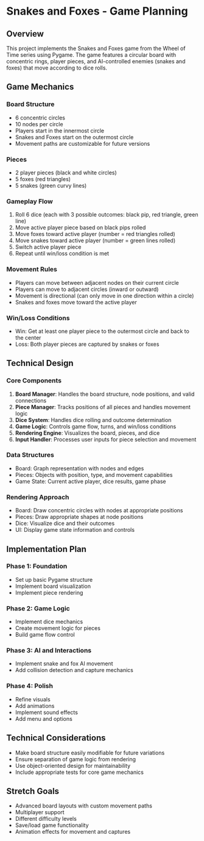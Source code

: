 # Snakes and Foxes - Game Planning

## Overview
This project implements the Snakes and Foxes game from the Wheel of Time series using Pygame. The game features a circular board with concentric rings, player pieces, and AI-controlled enemies (snakes and foxes) that move according to dice rolls.

## Game Mechanics

### Board Structure
- 6 concentric circles
- 10 nodes per circle
- Players start in the innermost circle
- Snakes and Foxes start on the outermost circle
- Movement paths are customizable for future versions

### Pieces
- 2 player pieces (black and white circles)
- 5 foxes (red triangles)
- 5 snakes (green curvy lines)

### Gameplay Flow
1. Roll 6 dice (each with 3 possible outcomes: black pip, red triangle, green line)
2. Move active player piece based on black pips rolled
3. Move foxes toward active player (number = red triangles rolled)
4. Move snakes toward active player (number = green lines rolled)
5. Switch active player piece
6. Repeat until win/loss condition is met

### Movement Rules
- Players can move between adjacent nodes on their current circle
- Players can move to adjacent circles (inward or outward)
- Movement is directional (can only move in one direction within a circle)
- Snakes and foxes move toward the active player

### Win/Loss Conditions
- Win: Get at least one player piece to the outermost circle and back to the center
- Loss: Both player pieces are captured by snakes or foxes

## Technical Design

### Core Components
1. **Board Manager**: Handles the board structure, node positions, and valid connections
2. **Piece Manager**: Tracks positions of all pieces and handles movement logic
3. **Dice System**: Handles dice rolling and outcome determination
4. **Game Logic**: Controls game flow, turns, and win/loss conditions
5. **Rendering Engine**: Visualizes the board, pieces, and dice
6. **Input Handler**: Processes user inputs for piece selection and movement

### Data Structures
- Board: Graph representation with nodes and edges
- Pieces: Objects with position, type, and movement capabilities
- Game State: Current active player, dice results, game phase

### Rendering Approach
- Board: Draw concentric circles with nodes at appropriate positions
- Pieces: Draw appropriate shapes at node positions
- Dice: Visualize dice and their outcomes
- UI: Display game state information and controls

## Implementation Plan

### Phase 1: Foundation
- Set up basic Pygame structure
- Implement board visualization
- Implement piece rendering

### Phase 2: Game Logic
- Implement dice mechanics
- Create movement logic for pieces
- Build game flow control

### Phase 3: AI and Interactions
- Implement snake and fox AI movement
- Add collision detection and capture mechanics

### Phase 4: Polish
- Refine visuals
- Add animations
- Implement sound effects
- Add menu and options

## Technical Considerations
- Make board structure easily modifiable for future variations
- Ensure separation of game logic from rendering
- Use object-oriented design for maintainability
- Include appropriate tests for core game mechanics

## Stretch Goals
- Advanced board layouts with custom movement paths
- Multiplayer support
- Different difficulty levels
- Save/load game functionality
- Animation effects for movement and captures